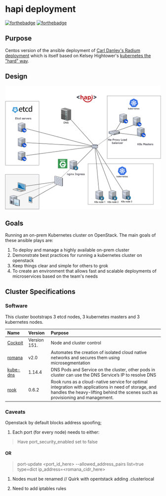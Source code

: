 # hapi deployment

[![forthebadge](http://forthebadge.com/images/badges/built-with-love.svg)](http://forthebadge.com) [![forthebadge](http://forthebadge.com/images/badges/powered-by-electricity.svg)](http://forthebadge.com)

## Purpose

Centos version of the ansible deployment of [Carl Danley's Radium deployment](https://github.com/carldanley/radium-cluster) which is itself based on Kelsey Hightower's [kubernetes the "hard" way](https://github.com/kelseyhightower/kubernetes-the-hard-way).

## Design

![Alt text](/img/hapi.png?raw=true "hapi layout")


## Goals

Running an on-prem Kubernetes cluster on OpenStack. The main goals of these ansible plays are:

1. To deploy and manage a highly available on-prem cluster
1. Demonstrate best practices for running a kubernetes cluster on openstack
1. Keep things clear and simple for others to grok
1. To create an environment that allows fast and scalable deployments of microservices based on the team's needs


## Cluster Specifications

### Software

This cluster bootstraps 3 etcd nodes, 3 kubernetes masters and 3 kubernetes nodes.

| Name | Version |Purpose|
|:-----|:-------|:-------|
| [Cockpit](http://cockpit-project.org/) |  Version 151. | Node and cluster control |
| [romana](http://romana.io/) | v2.0 | Automates the creation of isolated cloud native networks and secures them using microsegmentation |
| [kube-dns](https://github.com/kubernetes/kubernetes/tree/master/cluster/addons/dns) | 1.14.4 | DNS Pods and Service on the cluster, other pods in cluster can use the DNS Service’s IP to resolve DNS|
| [rook](https://rook.io/) | 0.6.2 | Rook runs as a cloud-native service for optimal integration with applications in need of storage, and handles the heavy-lifting behind the scenes such as provisioning and management.|

### Caveats

Openstack by default blocks address spoofing; 

1. Each port (for every node) needs to either:

> Have port_security_enabled set to false 
#### OR
> port-update <port_id_here> --allowed_address_pairs list=true type=dict ip_address=<romana_cidr_here>

1. Nodes must be renamed // Quirk with opentstack adding .clusterlocal

1. Need to add iptables rules
